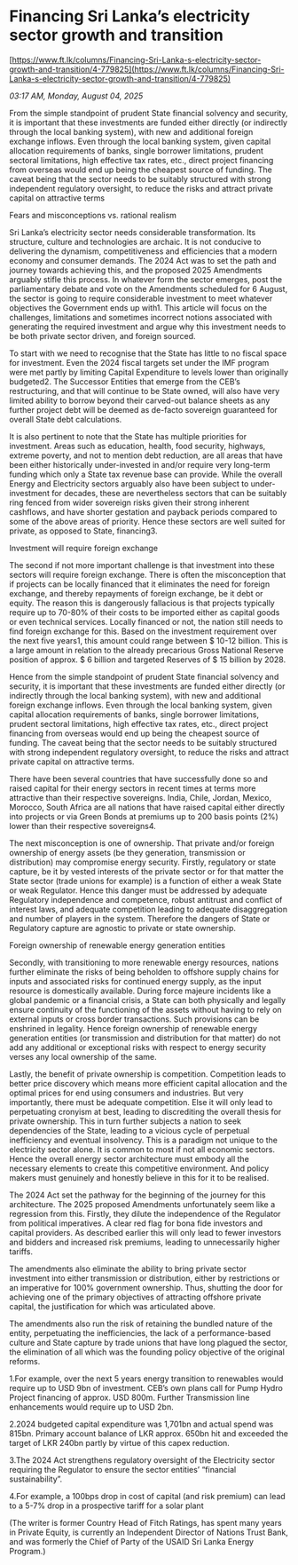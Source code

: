 # Financing Sri Lanka’s electricity sector growth and transition

[https://www.ft.lk/columns/Financing-Sri-Lanka-s-electricity-sector-growth-and-transition/4-779825](https://www.ft.lk/columns/Financing-Sri-Lanka-s-electricity-sector-growth-and-transition/4-779825)

*03:17 AM, Monday, August 04, 2025*

From the simple standpoint of prudent State financial solvency and security, it is important that these investments are funded either directly (or indirectly through the local banking system), with new and additional foreign exchange inflows. Even through the local banking system, given capital allocation requirements of banks, single borrower limitations, prudent sectoral limitations, high effective tax rates, etc., direct project financing from overseas would end up being the cheapest source of funding. The caveat being that the sector needs to be suitably structured with strong independent regulatory oversight, to reduce the risks and attract private capital on attractive terms

Fears and misconceptions vs. rational realism

Sri Lanka’s electricity sector needs considerable transformation. Its structure, culture and technologies are archaic. It is not conducive to delivering the dynamism, competitiveness and efficiencies that a modern economy and consumer demands. The 2024 Act was to set the path and journey towards achieving this, and the proposed 2025 Amendments arguably stifle this process. In whatever form the sector emerges, post the parliamentary debate and vote on the Amendments scheduled for 6 August, the sector is going to require considerable investment to meet whatever objectives the Government ends up with1. This article will focus on the challenges, limitations and sometimes incorrect notions associated with generating the required investment and argue why this investment needs to be both private sector driven, and foreign sourced.

To start with we need to recognise that the State has little to no fiscal space for investment. Even the 2024 fiscal targets set under the IMF program were met partly by limiting Capital Expenditure to levels lower than originally budgeted2. The Successor Entities that emerge from the CEB’s restructuring, and that will continue to be State owned, will also have very limited ability to borrow beyond their carved-out balance sheets as any further project debt will be deemed as de-facto sovereign guaranteed for overall State debt calculations.

It is also pertinent to note that the State has multiple priorities for investment. Areas such as education, health, food security, highways, extreme poverty, and not to mention debt reduction, are all areas that have been either historically under-invested in and/or require very long-term funding which only a State tax revenue base can provide. While the overall Energy and Electricity sectors arguably also have been subject to under-investment for decades, these are nevertheless sectors that can be suitably ring fenced from wider sovereign risks given their strong inherent cashflows, and have shorter gestation and payback periods compared to some of the above areas of priority. Hence these sectors are well suited for private, as opposed to State, financing3.

Investment will require foreign exchange

The second if not more important challenge is that investment into these sectors will require foreign exchange. There is often the misconception that if projects can be locally financed that it eliminates the need for foreign exchange, and thereby repayments of foreign exchange, be it debt or equity. The reason this is dangerously fallacious is that projects typically require up to 70-80% of their costs to be imported either as capital goods or even technical services. Locally financed or not, the nation still needs to find foreign exchange for this. Based on the investment requirement over the next five years1, this amount could range between $ 10-12 billion. This is a large amount in relation to the already precarious Gross National Reserve position of approx. $ 6 billion and targeted Reserves of $ 15 billion by 2028.

Hence from the simple standpoint of prudent State financial solvency and security, it is important that these investments are funded either directly (or indirectly through the local banking system), with new and additional foreign exchange inflows. Even through the local banking system, given capital allocation requirements of banks, single borrower limitations, prudent sectoral limitations, high effective tax rates, etc., direct project financing from overseas would end up being the cheapest source of funding. The caveat being that the sector needs to be suitably structured with strong independent regulatory oversight, to reduce the risks and attract private capital on attractive terms.

There have been several countries that have successfully done so and raised capital for their energy sectors in recent times at terms more attractive than their respective sovereigns. India, Chile, Jordan, Mexico, Morocco, South Africa are all nations that have raised capital either directly into projects or via Green Bonds at premiums up to 200 basis points (2%) lower than their respective sovereigns4.

The next misconception is one of ownership. That private and/or foreign ownership of energy assets (be they generation, transmission or distribution) may compromise energy security. Firstly, regulatory or state capture, be it by vested interests of the private sector or for that matter the State sector (trade unions for example) is a function of either a weak State or weak Regulator. Hence this danger must be addressed by adequate Regulatory independence and competence, robust antitrust and conflict of interest laws, and adequate competition leading to adequate disaggregation and number of players in the system. Therefore the dangers of State or Regulatory capture are agnostic to private or state ownership.

Foreign ownership of renewable energy generation entities

Secondly, with transitioning to more renewable energy resources, nations further eliminate the risks of being beholden to offshore supply chains for inputs and associated risks for continued energy supply, as the input resource is domestically available. During force majeure incidents like a global pandemic or a financial crisis, a State can both physically and legally ensure continuity of the functioning of the assets without having to rely on external inputs or cross border transactions. Such provisions can be enshrined in legality. Hence foreign ownership of renewable energy generation entities (or transmission and distribution for that matter) do not add any additional or exceptional risks with respect to energy security verses any local ownership of the same.

Lastly, the benefit of private ownership is competition. Competition leads to better price discovery which means more efficient capital allocation and the optimal prices for end using consumers and industries. But very importantly, there must be adequate competition. Else it will only lead to perpetuating cronyism at best, leading to discrediting the overall thesis for private ownership. This in turn further subjects a nation to seek dependencies of the State, leading to a vicious cycle of perpetual inefficiency and eventual insolvency. This is a paradigm not unique to the electricity sector alone. It is common to most if not all economic sectors. Hence the overall energy sector architecture must embody all the necessary elements to create this competitive environment. And policy makers must genuinely and honestly believe in this for it to be realised.

The 2024 Act set the pathway for the beginning of the journey for this architecture. The 2025 proposed Amendments unfortunately seem like a regression from this. Firstly, they dilute the independence of the Regulator from political imperatives. A clear red flag for bona fide investors and capital providers. As described earlier this will only lead to fewer investors and bidders and increased risk premiums, leading to unnecessarily higher tariffs.

The amendments also eliminate the ability to bring private sector investment into either transmission or distribution, either by restrictions or an imperative for 100% government ownership. Thus, shutting the door for achieving one of the primary objectives of attracting offshore private capital, the justification for which was articulated above.

The amendments also run the risk of retaining the bundled nature of the entity, perpetuating the inefficiencies, the lack of a performance-based culture and State capture by trade unions that have long plagued the sector, the elimination of all which was the founding policy objective of the original reforms.

1.For example, over the next 5 years energy transition to renewables would require up to USD 9bn of investment. CEB’s own plans call for Pump Hydro Project financing of approx. USD 800m. Further Transmission line enhancements would require up to USD 2bn.

2.2024 budgeted capital expenditure was 1,701bn and actual spend was 815bn. Primary account balance of LKR approx. 650bn hit and exceeded the target of LKR 240bn partly by virtue of this capex reduction.

3.The 2024 Act strengthens regulatory oversight of the Electricity sector requiring the Regulator to ensure the sector entities’ “financial sustainability”.

4.For example, a 100bps drop in cost of capital (and risk premium) can lead to a 5-7% drop in a prospective tariff for a solar plant

(The writer is former Country Head of Fitch Ratings, has spent many years in Private Equity, is currently an Independent Director of Nations Trust Bank, and was formerly the Chief of Party of the USAID Sri Lanka Energy Program.)

